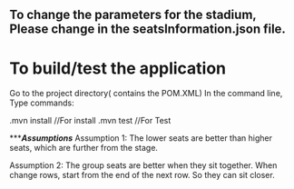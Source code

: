 To change the parameters for the stadium, Please change in the seatsInformation.json file.
------------------------------------------------------------------------------------------
To build/test the application
=============================

Go to the project directory( contains the POM.XML) In the command line,
Type commands:

.mvn install       //For install
.mvn  test	  //For Test


**************************Assumptions***********************
Assumption 1: 
The lower seats are better than higher seats, which are further from the stage.

Assumption 2:
The group seats are better when they sit together. When change rows, start from the end of the next row. So they can sit closer.

